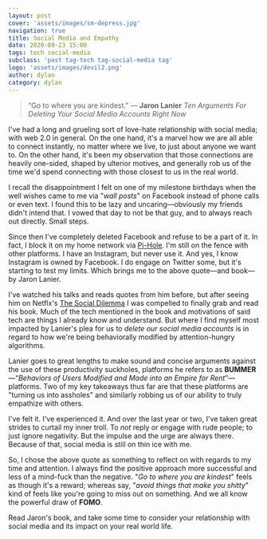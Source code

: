 ```yaml
---
layout: post
cover: 'assets/images/sm-depress.jpg'
navigation: true
title: Social Media and Empathy
date: 2020-09-23 15:00
tags: tech social-media
subclass: 'post tag-tech tag-social-media tag'
logo: 'assets/images/devil2.png'
author: dylan
category: dylan
---
```


>“Go to where you are kindest."
>― **Jaron Lanier** _Ten Arguments For Deleting Your Social Media Accounts Right Now_

I've had a long and grueling sort of love-hate relationship with social media; with web 2.0 in general. On the one hand, it's a marvel how we are all able to connect instantly, no matter where we live, to just about anyone we want to. On the other hand, it's been my observation that those connections are heavily one-sided, shaped by ulterior motives, and generally rob us of the time we'd spend connecting with those closest to us in the real world.

I recall the disappointment I felt on one of my milestone birthdays when the well wishes came to me via "_wall posts_" on Facebook instead of phone calls or even text. I found this to be lazy and uncaring&mdash;obviously my friends didn't intend that. I vowed that day to not be that guy, and to always reach out directly. Small steps.

Since then I've completely deleted Facebook and refuse to be a part of it. In fact, I block it on my home network via [Pi-Hole](https://pi-hole.net/). I'm still on the fence with other platforms. I have an Instagram, but never use it. And yes, I know Instagram is owned by Facebook. I do engage on Twitter some, but it's starting to test my limits. Which brings me to the above quote&mdash;and book&mdash;by Jaron Lanier.

I've watched his talks and reads quotes from him before, but after seeing him on Netflx's [The Social Dilemma](https://www.netflix.com/title/81254224) I was compelled to finally grab and read his book. Much of the tech mentioned in the book and motivations of said tech are things I already know and understand. But where I find myself most impacted by Lanier's plea for us to _delete our social media accounts_ is in regard to how we're being behaviorally modified by attention-hungry algorithms.

Lanier goes to great lengths to make sound and concise arguments against the use of these productivity suckholes, platforms he refers to as **BUMMER**&mdash;“_Behaviors of Users Modified and Made into an Empire for Rent_”&mdash;platforms. Two of my key takeaways thus far are that these platforms are "turning us into assholes" and similarly robbing us of our ability to truly empathize with others.

I've felt it. I've experienced it. And over the last year or two, I've taken great strides to curtail my inner troll. To _not_ reply or engage with rude people; to just ignore negativity. But the impulse and the urge are always there. Because of that, social media is still on thin ice with me.

So, I chose the above quote as something to reflect on with regards to my time and attention. I always find the positive approach more successful and less of a  mind-fuck than the negative. "_Go to where you are kindest_" feels as though it's a reward; whereas say, "_avoid things that make you shitty_" kind of feels like you're going to miss out on something. And we all know the powerful draw of **FOMO**.

Read Jaron's book, and take some time to consider your relationship with social media and its impact on your real world life.